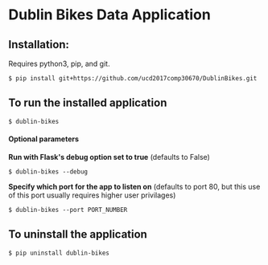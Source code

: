 # Dublin Bikes Data Application

## Installation:

Requires python3, pip, and git.

    $ pip install git+https://github.com/ucd2017comp30670/DublinBikes.git

## To run the installed application

    $ dublin-bikes

#### __Optional parameters__

**Run with Flask's debug option set to true** (defaults to False)

    $ dublin-bikes --debug

**Specify which port for the app to listen on** (defaults to port 80, but this use of this port usually requires higher user privilages)

    $ dublin-bikes --port PORT_NUMBER


## To uninstall the application

    $ pip uninstall dublin-bikes
